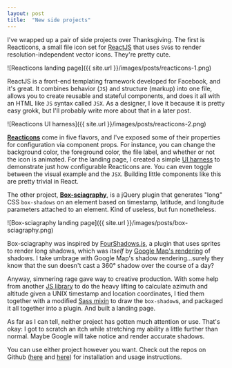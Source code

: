 ```yaml
---
layout: post
title:  "New side projects"
---
```


I've wrapped up a pair of side projects over Thanksgiving. The first is Reacticons, a small file icon set for [ReactJS](http://facebook.github.io/react/) that uses `SVG`s to render resolution-independent vector icons. They're pretty cute.

![Reacticons landing page]({{ site.url }}/images/posts/reacticons-1.png)

ReactJS is a front-end templating framework developed for Facebook, and it's great. It combines behavior (`JS`) and structure (markup) into one file, allows you to create reusable and stateful components, and does it all with an HTML like `JS` syntax called `JSX`. As a designer, I love it because it is pretty easy grokk, but I'll probably write more about that in a later post.

![Reacticons UI harness]({{ site.url }}/images/posts/reacticons-2.png)

**[Reacticons](http://andrewliebchen.github.io/reacticons/)** come in five flavors, and I've exposed some of their properties for configuration via component props. For instance, you can change the background color, the foreground color, the file label, and whether or not the icon is animated. For the landing page, I created a simple [UI harness](https://www.meteor.com/blog/2014/08/18/meteor-devshop-sf-july-2014) to demonstrate just how configurable Reacticons are. You can even toggle between the visual example and the `JSX`. Building little components like this are pretty trivial in React.

The other project, **[Box-sciagraphy](http://andrewliebchen.github.io/box-sciagraphy/)**, is a jQuery plugin that generates "long" CSS `box-shadows` on an element based on timestamp, latitude, and longitude parameters attached to an element. Kind of useless, but fun nonetheless.

![Box-sciagraphy landing page]({{ site.url }}/images/posts/box-sciagraphy.png)

Box-sciagraphy was inspired by [FourShadows.js](https://github.com/Gigacore/four-shadows), a plugin that uses sprites to render long shadows, which was _itself_ by [Google Map's rendering](http://littlebigdetails.com/post/102531877124/google-maps-building-shadows-display-accurately) of shadows. I take umbrage with Google Map's shadow rendering...surely they know that the sun doesn't cast a 360&deg; shadow over the course of a day?

Anyway, simmering rage gave way to creative production. With some help from another [JS library](https://github.com/mourner/suncalc) to do the heavy lifting to calculate azimuth and altitude given a UNIX timestamp and location coordinates, I tied them together with a modified [Sass mixin](https://github.com/at-import/sassytextshadow) to draw the `box-shadow`s, and packaged it all together into a plugin. And built a landing page.

As far as I can tell, neither project has gotten much attention or use. That's okay: I got to scratch an itch while stretching my ability a little further than normal. Maybe Google will take notice and render accurate shadows.

You can use either project however you want. Check out the repos on Github ([here](http://www.github.com/andrewliebchen/reacticons) and [here](http://www.github.com/andrewliebchen/box-sciagraphy)) for installation and usage instructions.





